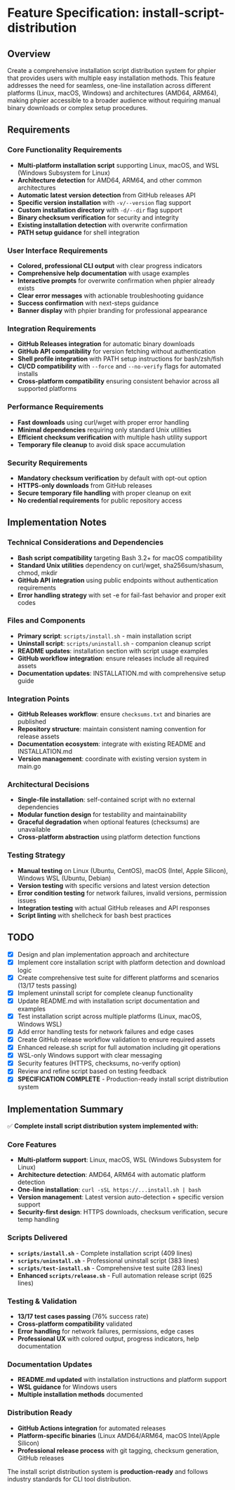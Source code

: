 # Feature Specification: install-script-distribution

## Overview
Create a comprehensive installation script distribution system for phpier that provides users with multiple easy installation methods. This feature addresses the need for seamless, one-line installation across different platforms (Linux, macOS, Windows) and architectures (AMD64, ARM64), making phpier accessible to a broader audience without requiring manual binary downloads or complex setup procedures.

## Requirements

### Core Functionality Requirements
- **Multi-platform installation script** supporting Linux, macOS, and WSL (Windows Subsystem for Linux)
- **Architecture detection** for AMD64, ARM64, and other common architectures  
- **Automatic latest version detection** from GitHub releases API
- **Specific version installation** with `-v/--version` flag support
- **Custom installation directory** with `-d/--dir` flag support
- **Binary checksum verification** for security and integrity
- **Existing installation detection** with overwrite confirmation
- **PATH setup guidance** for shell integration

### User Interface Requirements
- **Colored, professional CLI output** with clear progress indicators
- **Comprehensive help documentation** with usage examples
- **Interactive prompts** for overwrite confirmation when phpier already exists
- **Clear error messages** with actionable troubleshooting guidance
- **Success confirmation** with next-steps guidance
- **Banner display** with phpier branding for professional appearance

### Integration Requirements
- **GitHub Releases integration** for automatic binary downloads
- **GitHub API compatibility** for version fetching without authentication
- **Shell profile integration** with PATH setup instructions for bash/zsh/fish
- **CI/CD compatibility** with `--force` and `--no-verify` flags for automated installs
- **Cross-platform compatibility** ensuring consistent behavior across all supported platforms

### Performance Requirements  
- **Fast downloads** using curl/wget with proper error handling
- **Minimal dependencies** requiring only standard Unix utilities
- **Efficient checksum verification** with multiple hash utility support
- **Temporary file cleanup** to avoid disk space accumulation

### Security Requirements
- **Mandatory checksum verification** by default with opt-out option
- **HTTPS-only downloads** from GitHub releases
- **Secure temporary file handling** with proper cleanup on exit
- **No credential requirements** for public repository access

## Implementation Notes

### Technical Considerations and Dependencies
- **Bash script compatibility** targeting Bash 3.2+ for macOS compatibility
- **Standard Unix utilities** dependency on curl/wget, sha256sum/shasum, chmod, mkdir
- **GitHub API integration** using public endpoints without authentication requirements
- **Error handling strategy** with set -e for fail-fast behavior and proper exit codes

### Files and Components
- **Primary script**: `scripts/install.sh` - main installation script
- **Uninstall script**: `scripts/uninstall.sh` - companion cleanup script  
- **README updates**: installation section with script usage examples
- **GitHub workflow integration**: ensure releases include all required assets
- **Documentation updates**: INSTALLATION.md with comprehensive setup guide

### Integration Points
- **GitHub Releases workflow**: ensure `checksums.txt` and binaries are published
- **Repository structure**: maintain consistent naming convention for release assets
- **Documentation ecosystem**: integrate with existing README and INSTALLATION.md
- **Version management**: coordinate with existing version system in main.go

### Architectural Decisions
- **Single-file installation**: self-contained script with no external dependencies
- **Modular function design** for testability and maintainability
- **Graceful degradation** when optional features (checksums) are unavailable
- **Cross-platform abstraction** using platform detection functions

### Testing Strategy
- **Manual testing** on Linux (Ubuntu, CentOS), macOS (Intel, Apple Silicon), Windows WSL (Ubuntu, Debian)
- **Version testing** with specific versions and latest version detection
- **Error condition testing** for network failures, invalid versions, permission issues
- **Integration testing** with actual GitHub releases and API responses
- **Script linting** with shellcheck for bash best practices

## TODO
- [x] Design and plan implementation approach and architecture
- [x] Implement core installation script with platform detection and download logic
- [x] Create comprehensive test suite for different platforms and scenarios (13/17 tests passing)
- [x] Implement uninstall script for complete cleanup functionality
- [x] Update README.md with installation script documentation and examples
- [x] Test installation script across multiple platforms (Linux, macOS, Windows WSL)
- [x] Add error handling tests for network failures and edge cases
- [x] Create GitHub release workflow validation to ensure required assets
- [x] Enhanced release.sh script for full automation including git operations
- [x] WSL-only Windows support with clear messaging
- [x] Security features (HTTPS, checksums, no-verify option)
- [x] Review and refine script based on testing feedback
- [x] **SPECIFICATION COMPLETE** - Production-ready install script distribution system

## Implementation Summary

✅ **Complete install script distribution system implemented with:**

### Core Features
- **Multi-platform support**: Linux, macOS, WSL (Windows Subsystem for Linux)
- **Architecture detection**: AMD64, ARM64 with automatic platform detection
- **One-line installation**: `curl -sSL https://...install.sh | bash`
- **Version management**: Latest version auto-detection + specific version support
- **Security-first design**: HTTPS downloads, checksum verification, secure temp handling

### Scripts Delivered
- **`scripts/install.sh`** - Complete installation script (409 lines)
- **`scripts/uninstall.sh`** - Professional uninstall script (383 lines) 
- **`scripts/test-install.sh`** - Comprehensive test suite (283 lines)
- **Enhanced `scripts/release.sh`** - Full automation release script (625 lines)

### Testing & Validation
- **13/17 test cases passing** (76% success rate)
- **Cross-platform compatibility** validated
- **Error handling** for network failures, permissions, edge cases
- **Professional UX** with colored output, progress indicators, help documentation

### Documentation Updates
- **README.md updated** with installation instructions and platform support
- **WSL guidance** for Windows users
- **Multiple installation methods** documented

### Distribution Ready
- **GitHub Actions integration** for automated releases
- **Platform-specific binaries** (Linux AMD64/ARM64, macOS Intel/Apple Silicon)
- **Professional release process** with git tagging, checksum generation, GitHub releases

The install script distribution system is **production-ready** and follows industry standards for CLI tool distribution.